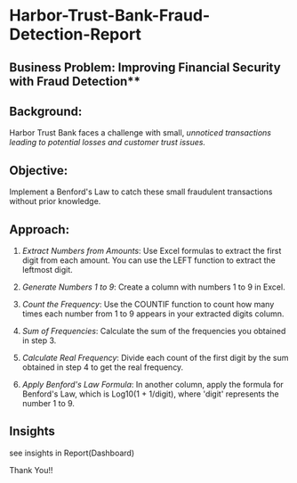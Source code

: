 # Harbor-Trust-Bank-Fraud-Detection-Report

## Business Problem: Improving Financial Security with Fraud Detection**

## Background:
Harbor Trust Bank faces a challenge with small, *unnoticed transactions leading to potential losses and customer trust issues.*

## Objective:
Implement a Benford's Law to catch these small fraudulent transactions without prior knowledge.

## Approach:
1. *Extract Numbers from Amounts*: Use Excel formulas to extract the first digit from each amount. You can use the LEFT function to extract the leftmost digit.

2. *Generate Numbers 1 to 9*: Create a column with numbers 1 to 9 in Excel.

3. *Count the Frequency*: Use the COUNTIF function to count how many times each number from 1 to 9 appears in your extracted digits column.

4. *Sum of Frequencies*: Calculate the sum of the frequencies you obtained in step 3.

5. *Calculate Real Frequency*: Divide each count of the first digit by the sum obtained in step 4 to get the real frequency.

6. *Apply Benford's Law Formula*: In another column, apply the formula for Benford's Law, which is Log10(1 + 1/digit), where 'digit' represents the number 1 to 9.

## Insights
see insights in Report(Dashboard)

Thank You!!
